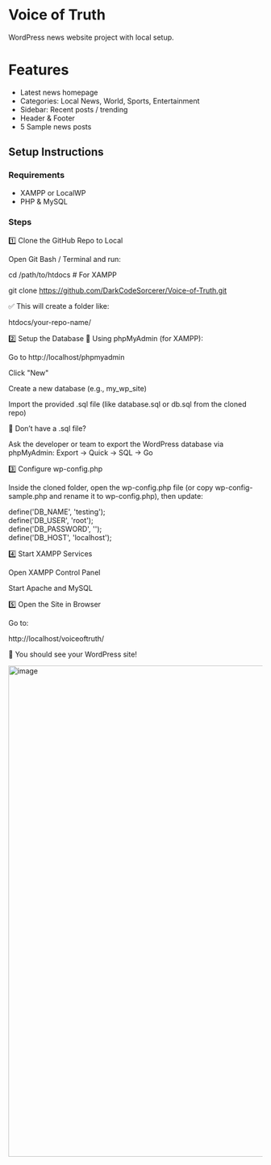 # Voice of Truth
WordPress news website project with local setup.

# Features
- Latest news homepage
- Categories: Local News, World, Sports, Entertainment
- Sidebar: Recent posts / trending
- Header & Footer
- 5 Sample news posts

## Setup Instructions

### Requirements
- XAMPP or LocalWP
- PHP & MySQL

### Steps

1️⃣ Clone the GitHub Repo to Local

Open Git Bash / Terminal and run:

cd /path/to/htdocs  # For XAMPP

git clone https://github.com/DarkCodeSorcerer/Voice-of-Truth.git


✅ This will create a folder like:

htdocs/your-repo-name/

2️⃣ Setup the Database
🔹 Using phpMyAdmin (for XAMPP):

Go to http://localhost/phpmyadmin

Click "New"

Create a new database (e.g., my_wp_site)

Import the provided .sql file (like database.sql or db.sql from the cloned repo)

📝 Don’t have a .sql file?

Ask the developer or team to export the WordPress database via phpMyAdmin:
Export → Quick → SQL → Go

3️⃣ Configure wp-config.php

Inside the cloned folder, open the wp-config.php file (or copy wp-config-sample.php and rename it to wp-config.php), then update:

define('DB_NAME', 'testing');       
define('DB_USER', 'root');             
define('DB_PASSWORD', '');             
define('DB_HOST', 'localhost');

4️⃣ Start XAMPP Services

Open XAMPP Control Panel

Start Apache and MySQL

5️⃣ Open the Site in Browser

Go to:

http://localhost/voiceoftruth/


🎉 You should see your WordPress site!

<img width="1917" height="972" alt="image" src="https://github.com/user-attachments/assets/99a546b7-35b1-4aea-8ae4-926e75ba2445" />

